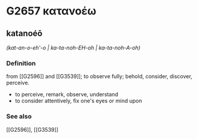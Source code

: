 # G2657 κατανοέω

## katanoéō

_(kat-an-o-eh'-o | ka-ta-noh-EH-oh | ka-ta-noh-A-oh)_

### Definition

from [[G2596]] and [[G3539]]; to observe fully; behold, consider, discover, perceive.

- to perceive, remark, observe, understand
- to consider attentively, fix one's eyes or mind upon

### See also

[[G2596]], [[G3539]]

